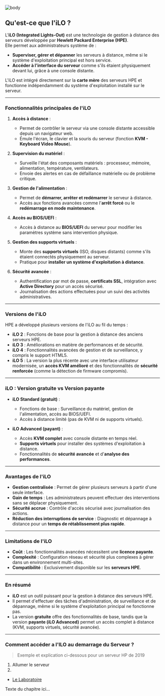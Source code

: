 ![body](https://banzaihobby.com/cdn/shop/files/Aoshima_Initial_D_Takumi_Fujiwara_AE86_Trueno_Project_D_Specification_-_BanzaiHobby-254450.jpg?v=1717061182&width=1100)
## **Qu'est-ce que l'iLO ?**  

L'**iLO (Integrated Lights-Out)** est une technologie de gestion à distance des serveurs développée par **Hewlett Packard Enterprise (HPE)**.  
Elle permet aux administrateurs système de :  
- **Superviser, gérer et dépanner** les serveurs à distance, même si le système d'exploitation principal est hors service.  
- **Accéder à l'interface du serveur** comme s'ils étaient physiquement devant lui, grâce à une console distante.  

L'iLO est intégré directement sur la **carte mère** des serveurs HPE et fonctionne indépendamment du système d'exploitation installé sur le serveur.  

---

### **Fonctionnalités principales de l'iLO**  

1. **Accès à distance** :  
   - Permet de contrôler le serveur via une console distante accessible depuis un navigateur web.  
   - Émule l'écran, le clavier et la souris du serveur (fonction **KVM - Keyboard Video Mouse**).  

2. **Supervision du matériel** :  
   - Surveille l'état des composants matériels : processeur, mémoire, alimentation, température, ventilateurs.  
   - Envoie des alertes en cas de défaillance matérielle ou de problème critique.  

3. **Gestion de l'alimentation** :  
   - Permet de **démarrer, arrêter et redémarrer** le serveur à distance.  
   - Accès aux fonctions avancées comme l'**arrêt forcé** ou le **redémarrage en mode maintenance**.  

4. **Accès au BIOS/UEFI** :  
   - Accès à distance au **BIOS/UEFI** du serveur pour modifier les paramètres système sans intervention physique.  

5. **Gestion des supports virtuels** :  
   - Monte des **supports virtuels** (ISO, disques distants) comme s'ils étaient connectés physiquement au serveur.  
   - Pratique pour **installer un système d'exploitation à distance**.  

6. **Sécurité avancée** :  
   - Authentification par mot de passe, **certificats SSL**, intégration avec **Active Directory** pour un accès sécurisé.  
   - Journalisation des actions effectuées pour un suivi des activités administratives.  

---

### **Versions de l'iLO**  

HPE a développé plusieurs versions de l'iLO au fil du temps :  
- **iLO 2** : Fonctions de base pour la gestion à distance des anciens serveurs HPE.  
- **iLO 3** : Améliorations en matière de performances et de sécurité.  
- **iLO 4** : Fonctionnalités avancées de gestion et de surveillance, y compris le support HTML5.  
- **iLO 5** : La version la plus récente avec une interface utilisateur modernisée, un **accès KVM amélioré** et des fonctionnalités de **sécurité renforcée** (comme la détection de firmware compromis).  

---

### **iLO : Version gratuite vs Version payante**  

- **iLO Standard (gratuit)** :  
  - Fonctions de base : Surveillance du matériel, gestion de l'alimentation, accès au BIOS/UEFI.  
  - Accès à distance limité (pas de KVM ni de supports virtuels).  

- **iLO Advanced (payant)** :  
  - Accès **KVM complet** avec console distante en temps réel.  
  - **Supports virtuels** pour installer des systèmes d'exploitation à distance.  
  - Fonctionnalités de **sécurité avancée** et d'**analyse des performances**.  

---

### **Avantages de l'iLO**  
- **Gestion centralisée** : Permet de gérer plusieurs serveurs à partir d'une seule interface.  
- **Gain de temps** : Les administrateurs peuvent effectuer des interventions sans se déplacer physiquement.  
- **Sécurité accrue** : Contrôle d'accès sécurisé avec journalisation des actions.  
- **Réduction des interruptions de service** : Diagnostic et dépannage à distance pour un **temps de rétablissement plus rapide**.  

---

### **Limitations de l'iLO**  
- **Coût** : Les fonctionnalités avancées nécessitent une **licence payante**.  
- **Complexité** : Configuration réseau et sécurité plus complexes à gérer dans un environnement multi-sites.  
- **Compatibilité** : Exclusivement disponible sur les **serveurs HPE**.  

---

### **En résumé**  
- **iLO** est un outil puissant pour la gestion à distance des serveurs HPE.  
- Il permet d'effectuer des tâches d'administration, de surveillance et de dépannage, même si le système d'exploitation principal ne fonctionne pas.  
- La version **gratuite** offre des fonctionnalités de base, tandis que la version **payante (iLO Advanced)** permet un accès complet à distance (KVM, supports virtuels, sécurité avancée).  

---

### **Comment accéder a l'ILO au demarrage du Serveur ?**

> Exemple et explication ci-dessous pour un serveur HP de 2019

1. Allumer le serveur
2. 

- [Le Laboratoire](./Docs.md)

Texte du chapitre ici...